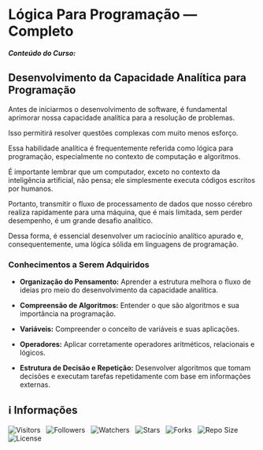 <!-- Título -->
# Lógica Para Programação — Completo

***Conteúdo do Curso:***

## Desenvolvimento da Capacidade Analítica para Programação

Antes de iniciarmos o desenvolvimento de software, é fundamental aprimorar nossa capacidade analítica para a resolução de problemas.

Isso permitirá resolver questões complexas com muito menos esforço.

Essa habilidade analítica é frequentemente referida como lógica para programação, especialmente no contexto de computação e algoritmos.

É importante lembrar que um computador, exceto no contexto da inteligência artificial, não pensa; ele simplesmente executa códigos escritos por humanos.

Portanto, transmitir o fluxo de processamento de dados que nosso cérebro realiza rapidamente para uma máquina, que é mais limitada, sem perder desempenho, é um grande desafio analítico.

Dessa forma, é essencial desenvolver um raciocínio analítico apurado e, consequentemente, uma lógica sólida em linguagens de programação.

### Conhecimentos a Serem Adquiridos

* **Organização do Pensamento:** Aprender a estrutura melhora o fluxo de ideias pro meio do desenvolvimento da capacidade analítica.

* **Compreensão de Algoritmos:** Entender o que são algoritmos e sua importância na programação.

* **Variáveis:** Compreender o conceito de variáveis e suas aplicações.

* **Operadores:** Aplicar corretamente operadores aritméticos, relacionais e lógicos.

* **Estrutura de Decisão e Repetição:** Desenvolver algoritmos que tomam decisões e executam tarefas repetidamente com base em informações externas.

<!-- Informações -->
## &#8505; Informações

![Visitors](https://api.visitorbadge.io/api/visitors?path=Devsgeeknerd%2Fcur-log-par-pro-com-fun&label=Visitantes&labelColor=%23700070&labelStyle=none&countColor=%23000fff&style=plastic&color=%23ffffff "Total de Visitantes")
&nbsp;
![Followers](https://img.shields.io/github/followers/Devsgeeknerd?style=p&label=Seguidores&labelColor=800080&color=000fff "Total de Seguidores")
&nbsp;
![Watchers](https://img.shields.io/github/watchers/Devsgeeknerd/cur-log-par-pro-com-fun?style=p&label=Observadores&labelColor=800080&color=000fff "Total de Observadores")
&nbsp;
![Stars](https://img.shields.io/github/stars/Devsgeeknerd/cur-log-par-pro-com-fun?style=p&label=Estrelas&labelColor=800080&color=000fff "Total de Estrelas")
&nbsp;
![Forks](https://img.shields.io/github/forks/Devsgeeknerd/cur-log-par-pro-com-fun?style=p&label=Bifurcações&labelColor=800080&color=000fff "Total de Bifurcações")
&nbsp;
![Repo Size](https://img.shields.io/github/repo-size/Devsgeeknerd/cur-log-par-pro-com-fun?style=p&label=Tamanho&labelColor=800080&color=000fff "Tamanho do Repositório")
&nbsp;
![License](https://img.shields.io/github/license/Devsgeeknerd/cur-log-par-pro-com-fun?style=p&label=Licença&labelColor=800080&color=000fff "Licença do Repositório")
